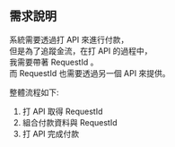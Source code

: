 ﻿# 
## 需求說明 

系統需要透過打 API 來進行付款，  
但是為了追蹤金流，在打 API 的過程中，  
我需要帶著 RequestId 。  
而 RequestId 也需要透過另一個 API 來提供。

整體流程如下:
1. 打 API 取得 RequestId
2. 組合付款資料與 RequestId
3. 打 API 完成付款